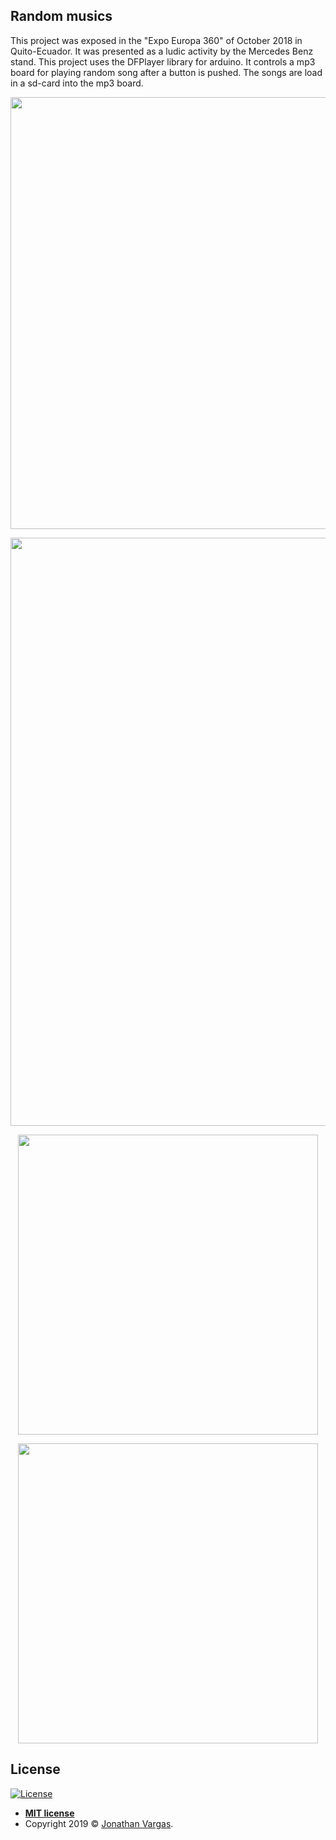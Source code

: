 ## Random musics
This project was exposed in the "Expo Europa 360"  of October 2018 in Quito-Ecuador. It was presented as a ludic activity by the Mercedes Benz stand. This project uses the DFPlayer library for arduino. It controls a mp3 board for playing random song after a button is pushed. The songs are load in a sd-card into the mp3 board. 

<p align="center">
  <img height="691" width="591" src="https://www.jonathanvargas.ml/wp-content/uploads/2019/04/mercedez2-1.jpeg">
</p>

<p align="center">
  <img height="941" width="591" src="https://www.jonathanvargas.ml/wp-content/uploads/2019/04/mercedez1-1.jpeg">
</p>

<p align="center">
  <img height="480" width="480" src="https://www.jonathanvargas.ml/wp-content/uploads/2019/03/son1.jpg">
</p>

<p align="center">
  <img height="480" width="480" src="https://www.jonathanvargas.ml/wp-content/uploads/2019/03/son2.jpg">
</p>



## License

[![License](http://img.shields.io/:license-mit-blue.svg?style=flat-square)](http://badges.mit-license.org)

- **[MIT license](http://opensource.org/licenses/mit-license.php)**
- Copyright 2019 © <a href="https://www.jonathanvargas.ml" target="_blank">Jonathan Vargas</a>.
